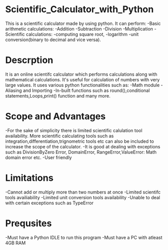 # Scientific_Calculator_with_Python
This is a scientific calculator made by using python. It can perform:
-Basic arithmetic calculations:
  -Addition
  -Subtraction
  -Division
  -Multiplication
-Scientific calculations:
  -computing square root,
  -logarithm 
  -unit conversion(binary to decimal and vice versa).
# Descrption
It is an online scientifc calculator which performs calculations along with mathematical calculations. It's useful for calculation of numbers with very large values. 
It uses various python functionalities such as:
-Math module
-Aliasing and Importing
-In-built functions such as round(),conditional statements,Loops,print() function and many more.
# Scope and Advantages 
-For the sake of simplicity there is limited scientific calulation tool availability. More scientific calculating tools such as integration,differentiation,trignometric tools etc can also be included to increase the scope of the calculator.
-It is good at dealing with exceptions such as DivisionByZero Error, DomainError, RangeError,ValueError: Math domain error etc.
-User friendly 
# Limitations
-Cannot add or multiply more than two numbers at once
-Limited scientifc tools availiability 
-Limited unit conversion tools availability 
-Unable to deal with certain exceptions such as TypeError
# Prequsites
-Must have a Python IDLE to run this program 
-Must have a PC with atleast 4GB RAM
